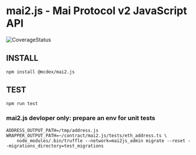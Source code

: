 # mai2.js - Mai Protocol v2 JavaScript API

![CoverageStatus](https://github.com/mcarloai/mai2.js/workflows/Coverage/badge.svg)

## INSTALL
```
npm install @mcdex/mai2.js
```

## TEST
```
npm run test
```

### mai2.js devloper only: prepare an env for unit tests

```
ADDRESS_OUTPUT_PATH=/tmp/address.js WRAPPER_OUTPUT_PATH=~/contract/mai2.js/tests/eth_address.ts \
    node_modules/.bin/truffle --network=mai2js_admin migrate --reset --migrations_directory=test_migrations
```
